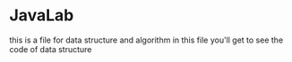 # JavaLab
this is a file for data structure and algorithm
in this file you'll get to see the code of data structure
